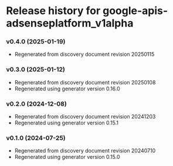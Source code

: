 # Release history for google-apis-adsenseplatform_v1alpha

### v0.4.0 (2025-01-19)

* Regenerated from discovery document revision 20250115

### v0.3.0 (2025-01-12)

* Regenerated from discovery document revision 20250108
* Regenerated using generator version 0.16.0

### v0.2.0 (2024-12-08)

* Regenerated from discovery document revision 20241203
* Regenerated using generator version 0.15.1

### v0.1.0 (2024-07-25)

* Regenerated from discovery document revision 20240710
* Regenerated using generator version 0.15.0

